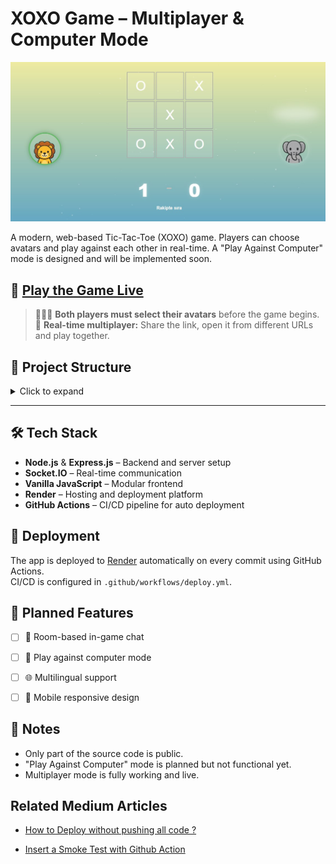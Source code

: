#  XOXO Game – Multiplayer & Computer Mode 

![Gameplay](public/screenshots/xoxo-screenshots.jpg)

A modern, web-based Tic-Tac-Toe (XOXO) game. Players can choose avatars and play against each other in real-time. A "Play Against Computer" mode is designed and will be implemented soon.

## 🔗 [Play the Game Live](https://gaming-secure-1-0.onrender.com)

> 🧑‍🤝‍🧑 **Both players must select their avatars** before the game begins.  
> 🎯 **Real-time multiplayer:** Share the link, open it from different URLs and play together.



## 📂 Project Structure

<details>
  <summary>Click to expand</summary>

```plaintext
📁 xoxo-game
├── public/
│   └── index.html
├── js/
│   ├── common/
│   │   ├── board.js
│   │   ├── logic.js
│   │   ├── state.js
│   │   └── ui.js
│   ├── modes/
│   │   └── multiplayer.js
│   ├── background.js
│   └── main.js
├── script.js
├── style.css
├── server/
│   └── routes/
│       └── index.js
├── .env
├── .github/
│   └── workflows/
│       └── deploy.yml
```
</details>

---


## 🛠️ Tech Stack

- **Node.js** & **Express.js** – Backend and server setup
- **Socket.IO** – Real-time communication
- **Vanilla JavaScript** – Modular frontend
- **Render** – Hosting and deployment platform
- **GitHub Actions** – CI/CD pipeline for auto deployment

## 🚀 Deployment

The app is deployed to [Render](https://render.com) automatically on every commit using GitHub Actions.  
CI/CD is configured in `.github/workflows/deploy.yml`.


## 🚧 Planned Features

- [ ] 💬 Room-based in-game chat
- [ ] 🤖 Play against computer mode
- [ ] 🌐 Multilingual support
- [ ] 📱 Mobile responsive design


## 📌 Notes

- Only part of the source code is public.
- "Play Against Computer" mode is planned but not functional yet.
- Multiplayer mode is fully working and live.

## Related Medium Articles

- [How to Deploy without pushing all code ? ](https://medium.com/@deryayildirimm/koddan-canlıya-docker-render-ile-basit-deployment-bca1e26a3ad2)

- [Insert a Smoke Test with Github Action ](https://medium.com/@deryayildirimm/deploying-to-render-insert-a-smoke-test-step-with-github-actions-ffbd49a104dd)